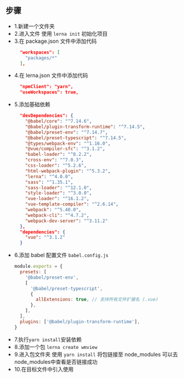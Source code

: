 ## 步骤

- 1.新建一个文件夹
- 2.进入文件 使用 `lerna init` 初始化项目
- 3.在 package.json 文件中添加代码
  ```json
    "workspaces": [
      "packages/*"
    ],
  ```
- 4.在 lerna.json 文件中添加代码
  ```json
    "npmClient": "yarn",
    "useWorkspaces": true,
  ```
- 5.添加基础依赖
  ```json
    "devDependencies": {
      "@babel/core": "^7.14.6",
      "@babel/plugin-transform-runtime": "^7.14.5",
      "@babel/preset-env": "^7.14.7",
      "@babel/preset-typescript": "^7.14.5",
      "@types/webpack-env": "^1.16.0",
      "@vue/compiler-sfc": "^3.1.2",
      "babel-loader": "^8.2.2",
      "cross-env": "^7.0.3",
      "css-loader": "^5.2.6",
      "html-webpack-plugin": "^5.3.2",
      "lerna": "^4.0.0",
      "sass": "^1.35.1",
      "sass-loader": "^12.1.0",
      "style-loader": "^3.0.0",
      "vue-loader": "^16.1.2",
      "vue-template-compiler": "^2.6.14",
      "webpack": "^5.40.0",
      "webpack-cli": "^4.7.2",
      "webpack-dev-server": "^3.11.2"
    },
    "dependencies": {
      "vue": "^3.1.2"
    }
  ```
- 6.添加 babel 配置文件 `babel.config.js`
  ```javascript
  module.exports = {
    presets: [
      '@babel/preset-env',
      [
        '@babel/preset-typescript',
        {
          allExtensions: true, // 支持所有文件扩展名 (.vue)
        },
      ],
    ],
    plugins: ['@babel/plugin-transform-runtime'],
  }
  ```
- 7.执行`yarn install`安装依赖
- 8.添加一个包 `lerna create wmview`
- 9.进入包文件夹 使用 `yarn install` 将包链接至 node_modules 可以去node_modules中查看是否链接成功
- 10.在目标文件中引入使用